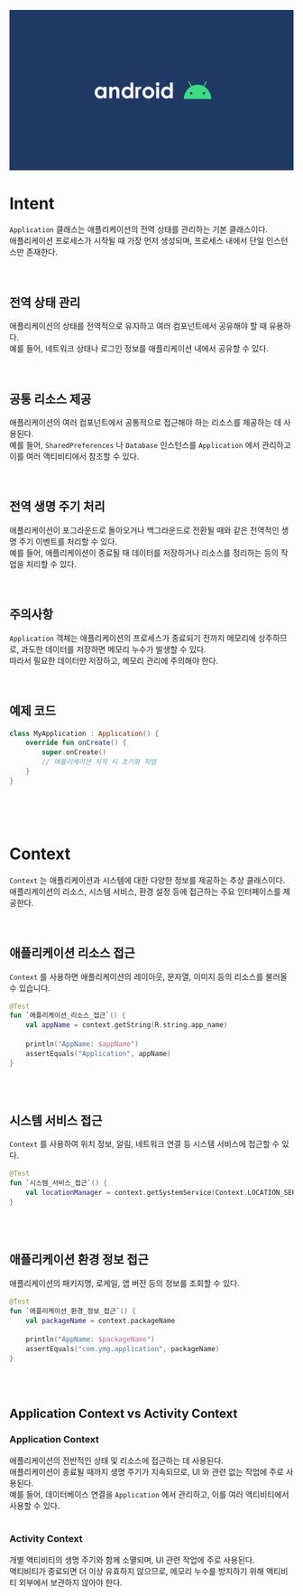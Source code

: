 ![banner](./android.png)
# Intent
`Application` 클래스는 애플리케이션의 전역 상태를 관리하는 기본 클래스이다.<br/>
애플리케이션 프로세스가 시작될 때 가장 먼저 생성되며, 프로세스 내에서 단일 인스턴스만 존재한다.<br/>
<br/>
<br/>

## 전역 상태 관리
애플리케이션의 상태를 전역적으로 유지하고 여러 컴포넌트에서 공유해야 할 때 유용하다.<br/>
예를 들어, 네트워크 상태나 로그인 정보를 애플리케이션 내에서 공유할 수 있다.<br/>
<br/>
<br/>

## 공통 리소스 제공
애플리케이션의 여러 컴포넌트에서 공통적으로 접근해야 하는 리소스를 제공하는 데 사용된다.<br/>
예를 들어, `SharedPreferences` 나 `Database` 인스턴스를 `Application` 에서 관리하고 이를 여러 액티비티에서 참조할 수 있다.<br/>
<br/>
<br/>

## 전역 생명 주기 처리
애플리케이션이 포그라운드로 돌아오거나 백그라운드로 전환될 때와 같은 전역적인 생명 주기 이벤트를 처리할 수 있다.<br/>
예를 들어, 애플리케이션이 종료될 때 데이터를 저장하거나 리소스를 정리하는 등의 작업을 처리할 수 있다.<br/>
<br/>
<br/>

## 주의사항
`Application` 객체는 애플리케이션의 프로세스가 종료되기 전까지 메모리에 상주하므로, 과도한 데이터를 저장하면 메모리 누수가 발생할 수 있다.<br/> 
따라서 필요한 데이터만 저장하고, 메모리 관리에 주의해야 한다.<br/>
<br/>
<br/>

## 예제 코드
```kotlin
class MyApplication : Application() {
    override fun onCreate() {
        super.onCreate()
        // 애플리케이션 시작 시 초기화 작업
    }
}
```
<br/>
<br/>
<br/>



# Context
`Context` 는 애플리케이션과 시스템에 대한 다양한 정보를 제공하는 추상 클래스이다.<br/>
애플리케이션의 리소스, 시스템 서비스, 환경 설정 등에 접근하는 주요 인터페이스를 제공한다.<br/>
<br/>
<br/>

## 애플리케이션 리소스 접근
`Context` 를 사용하면 애플리케이션의 레이아웃, 문자열, 이미지 등의 리소스를 불러올 수 있습니다.<br/>

```kotlin
@Test
fun `애플리케이션_리소스_접근`() {
    val appName = context.getString(R.string.app_name)

    println("AppName: $appName")
    assertEquals("Application", appName)
}
```
<br/>
<br/>

## 시스템 서비스 접근
`Context` 를 사용하여 위치 정보, 알림, 네트워크 연결 등 시스템 서비스에 접근할 수 있다.<br/>

```kotlin
@Test
fun `시스템_서비스_접근`() {
    val locationManager = context.getSystemService(Context.LOCATION_SERVICE) as LocationManager
}
```
<br/>
<br/>

## 애플리케이션 환경 정보 접근
애플리케이션의 패키지명, 로케일, 앱 버전 등의 정보를 조회할 수 있다.<br/>

```kotlin
@Test
fun `애플리케이션_환경_정보_접근`() {
    val packageName = context.packageName

    println("AppName: $packageName")
    assertEquals("com.ymg.application", packageName)
}
```
<br/>
<br/>

## Application Context vs Activity Context
### Application Context
애플리케이션의 전반적인 상태 및 리소스에 접근하는 데 사용된다.<br/>
애플리케이션이 종료될 때까지 생명 주기가 지속되므로, UI 와 관련 없는 작업에 주로 사용된다.<br/>
예를 들어, 데이터베이스 연결을 `Application` 에서 관리하고, 이를 여러 액티비티에서 사용할 수 있다.<br/>
<br/>

### Activity Context
개별 액티비티의 생명 주기와 함께 소멸되며, UI 관련 작업에 주로 사용된다.<br/>
액티비티가 종료되면 더 이상 유효하지 않으므로, 메모리 누수를 방지하기 위해 액티비티 외부에서 보관하지 않아야 한다.<br/>